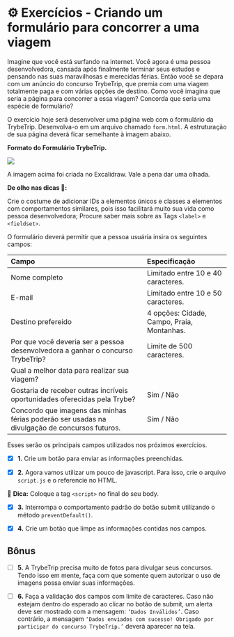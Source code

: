 # :gear: Exercícios - Criando um formulário para concorrer a uma viagem

Imagine que você está surfando na internet. Você agora é uma pessoa desenvolvedora, cansada após finalmente terminar seus estudos e pensando nas suas maravilhosas e merecidas férias. Então você se depara com um anúncio do concurso TrybeTrip, que premia com uma viagem totalmente paga e com várias opções de destino. Como você imagina que seria a página para concorrer a essa viagem? Concorda que seria uma espécie de formulário?

O exercício hoje será desenvolver uma página web com o formulário da TrybeTrip. Desenvolva-o em um arquivo chamado `form.html`. A estruturação de sua página deverá ficar semelhante à imagem abaixo.


**Formato do Formulário TrybeTrip.**

![](./assets/Formato%20do%20Formul%C3%A1rio%20TrybeTrip.png)

A imagem acima foi criada no Excalidraw. Vale a pena dar uma olhada.

**De olho nas dicas 👀:**

Crie o costume de adicionar IDs a elementos únicos e classes a elementos com comportamentos similares, pois isso facilitará muito sua vida como pessoa desenvolvedora; Procure saber mais sobre as Tags `<label>` e `<fieldset>`.

O formulário deverá permitir que a pessoa usuária insira os seguintes campos:

Campo | Especificação |
:--- | :--- |
Nome completo | Limitado entre 10 e 40 caracteres. |
E-mail | Limitado entre 10 e 50 caracteres. |
Destino prefereido | 4 opções: Cidade, Campo, Praia, Montanhas. |
Por que você deveria ser a pessoa desenvolvedora a ganhar o concurso TrybeTrip? | Limite de 500 caracteres. |
 Qual a melhor data para realizar sua viagem? | |
Gostaria de receber outras incríveis oportunidades oferecidas pela Trybe? | Sim / Não |
Concordo que imagens das minhas férias poderão ser usadas na divulgação de concursos futuros. | Sim / Não |

    

Esses serão os principais campos utilizados nos próximos exercícios.

- [x] **1.** Crie um botão para enviar as informações preenchidas.

- [x] **2.** Agora vamos utilizar um pouco de javascript. Para isso, crie o arquivo `script.js` e o referencie no HTML.

:dart: **Dica:** Coloque a tag `<script>` no final do seu body.

- [x] **3.** Interrompa o comportamento padrão do botão submit utilizando o método `preventDefault()`.

- [x] **4.** Crie um botão que limpe as informações contidas nos campos.

## Bônus

- [ ] **5.** A TrybeTrip precisa muito de fotos para divulgar seus concursos. Tendo isso em mente, faça com que somente quem autorizar o uso de imagens possa enviar suas informações.

- [ ] **6.** Faça a validação dos campos com limite de caracteres. Caso não estejam dentro do esperado ao clicar no botão de submit, um alerta deve ser mostrado com a mensagem: `‘Dados Inválidos’`. Caso contrário, a mensagem `‘Dados enviados com sucesso! Obrigado por participar do concurso TrybeTrip.’` deverá aparecer na tela.
